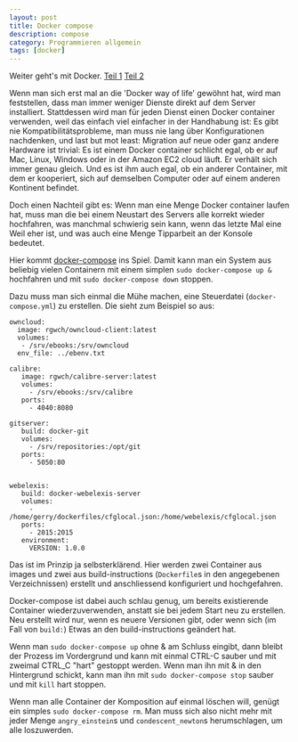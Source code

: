 ```yaml
---
layout: post
title: Docker compose
description: compose
category: Programmieren allgemein
tags: [docker]
---
```

Weiter geht's mit Docker. [Teil 1](/2015/06/Docker) [Teil 2](/2015/07/Docker2)

Wenn man sich erst mal an die 'Docker way of life' gewöhnt hat, wird man feststellen, dass man immer weniger Dienste 
direkt auf dem Server installiert. Stattdessen wird man für jeden Dienst einen Docker container verwenden, weil das
einfach viel einfacher in der Handhabung ist: Es gibt nie Kompatibilitätsprobleme, man muss nie lang über Konfigurationen
nachdenken, und last but mot least: Migration auf neue oder ganz andere Hardware ist trivial: Es ist einem Docker 
container schlicht egal, ob er auf Mac, Linux, Windows oder in der Amazon EC2 cloud läuft. Er verhält sich immer genau 
gleich. Und es ist ihm auch egal, ob ein anderer Container, mit dem er kooperiert, sich auf demselben Computer oder auf einem
anderen Kontinent befindet.

Doch einen Nachteil gibt es: Wenn man eine Menge Docker container laufen hat, muss man die bei einem Neustart des Servers
alle korrekt wieder hochfahren, was manchmal schwierig sein kann, wenn das letzte Mal eine Weil eher ist, und was auch
eine Menge Tipparbeit an der Konsole bedeutet.

Hier kommt [docker-compose](https://www.docker.com/docker-compose) ins Spiel. Damit kann man ein System aus beliebig
vielen Containern mit einem simplen `sudo docker-compose up &` hochfahren und mit `sudo docker-compose down` stoppen.

Dazu muss man sich einmal die Mühe machen, eine Steuerdatei (`docker-compose.yml`) zu erstellen. Die sieht zum Beispiel so aus:

    owncloud:
      image: rgwch/owncloud-client:latest
      volumes:
       - /srv/ebooks:/srv/owncloud
      env_file: ../ebenv.txt
    
    calibre:
       image: rgwch/calibre-server:latest
       volumes:
         - /srv/ebooks:/srv/calibre
       ports:
         - 4040:8080
    
    gitserver:
       build: docker-git
       volumes:
         - /srv/repositories:/opt/git
       ports:
         - 5050:80
    
    
    webelexis:
       build: docker-webelexis-server
       volumes:
         - /home/gerry/dockerfiles/cfglocal.json:/home/webelexis/cfglocal.json
       ports:
         - 2015:2015
       environment:
         VERSION: 1.0.0

Das ist im Prinzip ja selbsterklärend. Hier werden zwei Container aus images und zwei aus build-instructions (`Dockerfile`s in den
angegebenen Verzeichnissen) erstellt und anschliessend konfiguriert und hochgefahren.

Docker-compose ist dabei auch schlau genug, um bereits existierende Container wiederzuverwenden, anstatt sie bei jedem Start
neu zu erstellen. Neu erstellt wird nur, wenn es neuere Versionen gibt, oder wenn sich (im Fall von `build:`) Etwas an
den build-instructions geändert hat.

Wenn man `sudo docker-compose up` ohne & am Schluss eingibt, dann bleibt der Prozess im Vordergrund und kann mit einmal CTRL-C
sauber und mit zweimal CTRL_C "hart" gestoppt werden. Wenn man ihn mit & in den Hintergrund schickt, kann man ihn mit
`sudo docker-compose stop` sauber und mit `kill` hart stoppen.

Wenn man alle Container der Komposition auf einmal löschen will, genügt ein simples `sudo docker-compose rm`. Man muss sich
also nicht mehr mit jeder Menge `angry_einstein`s und `condescent_newton`s herumschlagen, um alle loszuwerden.

